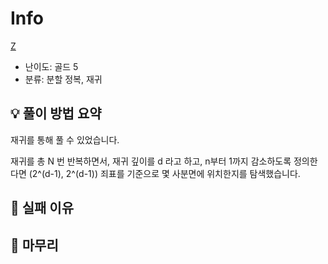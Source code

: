 # Info
[Z](https://boj.kr/1074)

- 난이도: 골드 5
- 분류: 분할 정복, 재귀

## 💡 풀이 방법 요약

재귀를 통해 풀 수 있었습니다.

재귀를 총 N 번 반복하면서, 재귀 깊이를 d 라고 하고, n부터 1까지 감소하도록 정의한다면 (2^(d-1), 2^(d-1)) 죄표를 기준으로 몇 사분면에 위치한지를 탐색했습니다.

## 👀 실패 이유

## 🙂 마무리
